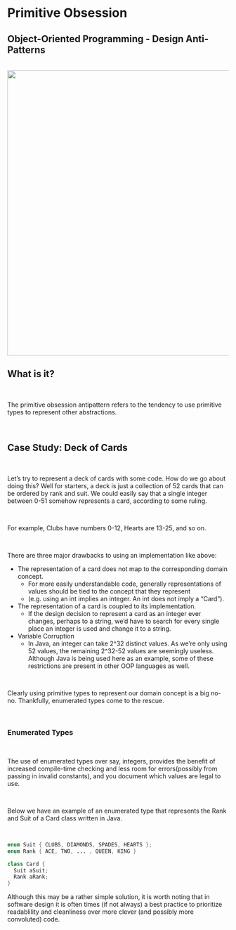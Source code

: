 
# Primitive Obsession
## Object-Oriented Programming - Design Anti-Patterns

</br>

<img src="/assets/posts/primitive-obsession/hero.jpg" width = "650px">

</br>

## What is it?

</br>

The primitive obsession antipattern refers to the tendency to use primitive types to represent other abstractions.

</br>

## Case Study: Deck of Cards 

</br>

Let’s try to represent a deck of cards with some code. How do we go about doing this? Well for starters, a deck is just a collection of 52 cards that can be ordered by rank and suit. We could easily say that a single integer between 0-51 somehow represents a card, according to some ruling. 

</br>

For example, Clubs have numbers 0-12, Hearts are 13-25, and so on.

</br>

There are three major drawbacks to using an implementation like above:
  * The representation of a card does not map to the corresponding domain concept. 
    * For more easily understandable code, generally representations of values should be tied to the concept that they represent 
    * (e.g. using an int implies an integer. An int does not imply a “Card”).
  * The representation of a card is coupled to its implementation.
    * If the design decision to represent a card as an integer ever changes, perhaps to a string, we’d have to search for every single place an integer is used and change it to a string.
  * Variable Corruption
    * In Java, an integer can take 2^32 distinct values. As we’re only using 52 values, the remaining 2^32-52 values are seemingly useless. Although Java is being used here as an example, some of these restrictions are present in other OOP languages as well.

</br>

Clearly using primitive types to represent our domain concept is a big no-no. Thankfully, enumerated types come to the rescue.

</br>

### Enumerated Types

</br>

The use of enumerated types over say, integers, provides the benefit of increased compile-time checking and less room for errors(possibly from passing in invalid constants), and you document which values are legal to use.

</br>

Below we have an example of an enumerated type that represents the Rank and Suit of a Card class written in Java.

</br>

~~~java
enum Suit { CLUBS, DIAMONDS, SPADES, HEARTS };
enum Rank { ACE, TWO, ... , QUEEN, KING }

class Card {
  Suit aSuit;
  Rank aRank;
}
~~~

Although this may be a rather simple solution, it is worth noting that in software design it is often times (if not always) a best practice to prioritize readablility and cleanliness over more clever (and possibly more convoluted) code.